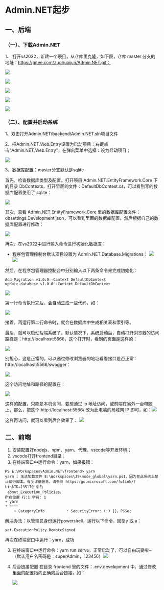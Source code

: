 # Admin.NET起步

## 一、后端

### （一）、下载Admin.NET

1、 打开vs2022，新建一个项目，从仓库里克隆，如下图，仓库 master 分支的地址：https://gitee.com/zuohuaijun/Admin.NET.git；

![](https://gitee.com/tomlin/Admin.NET/raw/master/doc/img/20220512222713.png)

![](https://gitee.com/tomlin/Admin.NET/raw/master/doc/img/20220512223028.png)

![](https://gitee.com/tomlin/Admin.NET/raw/master/doc/img/20220512223242.png)

![](https://gitee.com/tomlin/Admin.NET/raw/master/doc/img/20220512234454.png)

![](https://gitee.com/tomlin/Admin.NET/raw/master/doc/img/20220512223714.png)



### （二）、配置并启动系统

1、双击打开Admin.NET/backend/Admin.NET.sln项目文件

2、把Admin.NET.Web.Entry设置为启动项目：右键点击“Admin.NET.Web.Entry”，在弹出菜单中选择：设为启动项目；

![](https://gitee.com/tomlin/Admin.NET/raw/master/doc/img/20220512224536.png)

3、数据库配置：master分支默认是sqlite

首先，检查数据库类型及配置。打开项目 Admin.NET.EntityFramework.Core 下的目录 DbContexts，打开里面的文件：DefaultDbContext.cs，可以看到写的数据库配置使用了 sqlite：

![](https://gitee.com/tomlin/Admin.NET/raw/master/doc/img/20220514080846.png)

其次，查看 Admin.NET.EntityFramework.Core 里的数据库配置文件：dbsettings.Development.json，可以看到里面的数据库配置，然后根据自己的数据库配置进行修改：

![](https://gitee.com/tomlin/Admin.NET/raw/master/doc/img/20220514081956.png)

再次，在vs2022中进行输入命令进行初始化数据库：

- 程序包管理控制台默认项目设置为 Admin.NET.Database.Migrations：
  ![](https://gitee.com/tomlin/Admin.NET/raw/master/doc/img/20220512231039.png)
  ![](https://gitee.com/tomlin/Admin.NET/raw/master/doc/img/20220512231319.png)

然后，在程序包管理器控制台中分别输入以下两条命令来完成初始化：

```
Add-Migration v1.0.0 -Context DefaultDbContext
update-database v1.0.0 -Context DefaultDbContext
```

![](https://gitee.com/tomlin/Admin.NET/raw/master/doc/img/20220512231856.png)

第一行命令执行完后，会自动生成一些代码，如：

![](https://gitee.com/tomlin/Admin.NET/raw/master/doc/img/20220512235221.png)

接着，再运行第二行命令时，就会在数据库中生成相关表和索引等。

最后，就可以启动后端系统了。默认情况下，系统启动后，自动打开浏览器的访问路径是：http://localhost:5566，这个打开时，看到的页面是这样的：

![](https://gitee.com/tomlin/Admin.NET/raw/master/doc/img/20220514094701.png)

别担心，这是正常的。可以通过修改浏览器的地址看看接口是否正常：http://localhost:5566/swagger：

![](https://gitee.com/tomlin/Admin.NET/raw/master/doc/img/20220514095024.png)

这个访问地址和路径的配置在：

![](https://gitee.com/tomlin/Admin.NET/raw/master/doc/img/20220514095358.png)

这样的配置，只能是本机访问，要想通过 ip 地址访问，或前端在另外一台电脑上，那么，把这个 http://localhost:5566/ 改为此电脑的局域网 IP 即可，如：![](https://gitee.com/tomlin/Admin.NET/raw/master/doc/img/20220514095922.png)

这样再访问，就可以看到后台效果了：
![](https://gitee.com/tomlin/Admin.NET/raw/master/doc/img/20220514101806.png)





## 二、前端

1. 安装配置好nodejs、npm、yarn、代理、vscode等开发环境；
2. vscode打开frontend目录；
3. 在终端窗口中运行命令：yarn，如果报错：

```
PS E:\Workspaces\Admin.NET\frontend> yarn
yarn : 无法加载文件 E:\Workspaces\JS\node_global\yarn.ps1，因为在此系统上禁止运行脚本。有关详细信息，请参阅 https:/go.microsoft.com/fwlink/?LinkID=135170 中的
 about_Execution_Policies。
所在位置 行:1 字符: 1
+ yarn
+ ~~~~
    + CategoryInfo          : SecurityError: (:) []，PSSec
```

解决办法：以管理员身份运行powershell，运行以下命令，回复y 或 a：

```
set-ExecutionPolicy RemoteSigned
```

再次在终端窗口中运行：yarn，成功

3. 在终端窗口中运行命令：yarn run serve，正常启动了，可以自由玩耍啦~（默认用户名密码是：superAdmin，123456）![](https://gitee.com/tomlin/Admin.NET/raw/master/doc/img/20220514114748.png)

4. 后台链接配置 在目录 frontend 里的文件：.env.development 中，通过修改里面的配置指向正确的后台链接，如：

   ![](https://gitee.com/tomlin/Admin.NET/raw/master/doc/img/20220514114134.png)

   